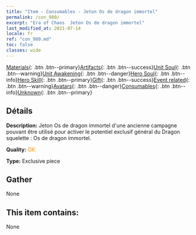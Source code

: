 ```yaml
---
title: "Item - Consumables - Jeton Os de dragon immortel"
permalink: /con_980/
excerpt: "Era of Chaos  Jeton Os de dragon immortel"
last_modified_at: 2021-07-14
locale: fr
ref: "con_980.md"
toc: false
classes: wide
---
```

 [Materials](/ItemsFR/){: .btn .btn--primary}[Artifacts](/ItemsFR/Artifacts/){: .btn .btn--success}[Unit Soul](/ItemsFR/UnitSoul/){: .btn .btn--warning}[Unit Awakening](/ItemsFR/UnitAwakening/){: .btn .btn--danger}[Hero Soul](/ItemsFR/HeroSoul/){: .btn .btn--info}[Hero Skill](/ItemsFR/HeroSkill/){: .btn .btn--primary}[Gift](/ItemsFR/Gift/){: .btn .btn--success}[Event related](/ItemsFR/Events/){: .btn .btn--warning}[Avatars](/ItemsFR/Avatars/){: .btn .btn--danger}[Consumables](/ItemsFR/Consumables/){: .btn .btn--info}[Unknown](/ItemsFR/Unknown/){: .btn .btn--primary}

## Détails
 **Description:** Jeton Os de dragon immortel d'une ancienne campagne pouvant être utilisé pour activer le potentiel exclusif général du Dragon squelette : Os de dragon immortel.

 **Quality:** <span style="color: #FF8C00">OK</span>

 **Type:** Exclusive piece

## Gather

  None

## This item contains:

  None

